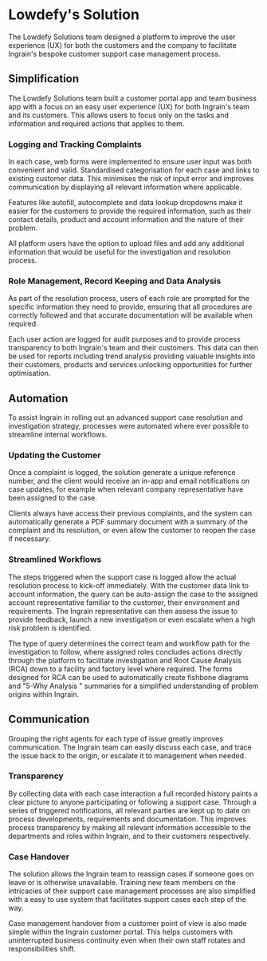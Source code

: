 
# Lowdefy's Solution
The Lowdefy Solutions team designed a platform to improve the user experience (UX) for both the customers and the company to facilitate Ingrain's bespoke customer support case management process.

## Simplification
The Lowdefy Solutions team built a customer portal app and team business app with a focus on an easy user experience (UX) for both Ingrain's team and its customers. This allows users to focus only on the tasks and information and required actions that applies to them.

### Logging and Tracking Complaints
In each case, web forms were implemented to ensure user input was both convenient and valid. Standardised categorisation for each case and links to existing customer data. This minimises the risk of input error and improves communication by displaying all relevant information where applicable.

Features like autofill, autocomplete and data lookup dropdowns make it easier for the customers to provide the required information, such as their contact details, product and account information and the nature of their problem.

All platform users have the option to upload files and add any additional information that would be useful for the investigation and resolution process.

### Role Management, Record Keeping and Data Analysis
As part of the resolution process, users of each role are prompted for the specific information they need to provide, ensuring that all procedures are correctly followed and that accurate documentation will be available when required.

Each user action are logged for audit purposes and to provide process transparency to both Ingrain's team and their customers. This data can then be used for reports including trend analysis providing valuable insights into their customers, products and services unlocking opportunities for further optimisation.

## Automation
To assist Ingrain in rolling out an advanced support case resolution and investigation strategy, processes were automated where ever possible to streamline internal workflows.

### Updating the Customer
Once a complaint is logged, the solution generate a unique reference number, and the client would receive an in-app and email notifications on case updates, for example when relevant company representative have been assigned to the case.

Clients always have access their previous complaints, and the system can automatically generate a PDF summary document with a summary of the complaint and its resolution, or even allow the customer to reopen the case if necessary.

### Streamlined Workflows
The steps triggered when the support case is logged allow the actual resolution process to kick-off immediately. With the customer data link to account information, the query can be auto-assign the case to the assigned account representative familiar to the customer, their environment and requirements. The Ingrain representative can then assess the issue to provide feedback, launch a new investigation or even escalate when a high risk problem is identified.

The type of query determines the correct team and workflow path for the investigation to follow, where assigned roles concludes actions directly through the platform to facilitate investigation and Root Cause Analysis (RCA) down to a facility and factory level where required. The forms designed for RCA can be used to automatically create fishbone diagrams and "5-Why Analysis " summaries for a simplified understanding of problem origins within Ingrain.

## Communication
Grouping the right agents for each type of issue greatly improves communication. The Ingrain team can easily discuss each case, and trace the issue back to the origin, or escalate it to management when needed.

### Transparency
By collecting data with each case interaction a full recorded history paints a clear picture to anyone participating or following a support case. Through a series of triggered notifications, all relevant parties are kept up to date on process developments, requirements and documentation. This improves process transparency by making all relevant information accessible to the departments and roles within Ingrain, and to their customers respectively.

### Case Handover
The solution allows the Ingrain team to reassign cases if someone goes on leave or is otherwise unavailable. Training new team members on the intricacies of their support case management processes are also simplified with a easy to use system that facilitates support cases each step of the way.

Case management handover from a customer point of view is also made simple within the Ingrain customer portal. This helps customers with uninterrupted business continuity even when their own staff rotates and responsibilities shift.


